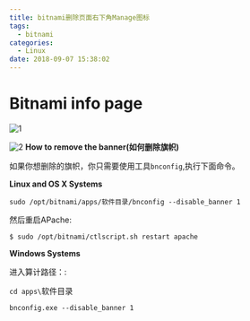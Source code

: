 ```yaml
---
title: bitnami删除页面右下角Manage图标
tags:
  - bitnami
categories:
  - Linux
date: 2018-09-07 15:38:02
---
```


# Bitnami info page
<!--more-->
![1](1.png)

![2](2.png)
**How to remove the banner(如何删除旗帜)**

如果你想删除的旗帜，你只需要使用工具`bnconfig`,执行下面命令。

**Linux and OS X Systems**

``` jboss-cli
sudo /opt/bitnami/apps/软件目录/bnconfig --disable_banner 1
```

然后重启APache:

``` vim
$ sudo /opt/bitnami/ctlscript.sh restart apache
```

**Windows Systems**

进入算计路径：:

`cd apps\`软件目录

``` mipsasm
bnconfig.exe --disable_banner 1
```

 

